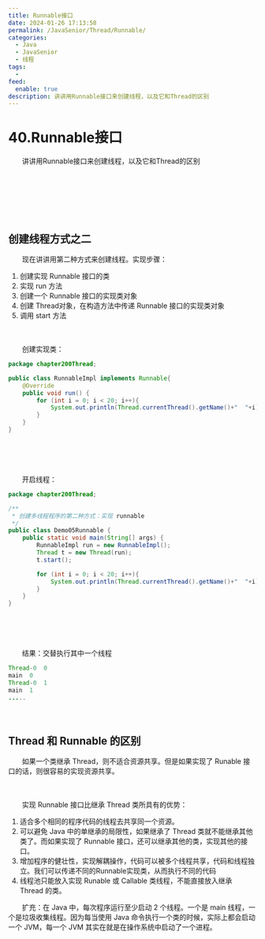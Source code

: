 ```yaml
---
title: Runnable接口
date: 2024-01-26 17:13:58
permalink: /JavaSenior/Thread/Runnable/
categories:
  - Java
  - JavaSenior
  - 线程
tags:
  - 
feed:
  enable: true
description: 讲讲用Runnable接口来创建线程，以及它和Thread的区别
---
```

# 40.Runnable接口

　　讲讲用Runnable接口来创建线程，以及它和Thread的区别
<!-- more -->
　　‍

　　‍

　　‍

## 创建线程方式之二

　　现在讲讲用第二种方式来创建线程。实现步骤：

1. 创建实现 Runnable 接口的类
2. 实现 run 方法
3. 创建一个 Runnable 接口的实现类对象
4. 创建 Thread对象，在构造方法中传递 Runnable 接口的实现类对象
5. 调用 start 方法

　　‍

　　创建实现类：

```Java
package chapter200Thread;

public class RunnableImpl implements Runnable{
    @Override
    public void run() {
        for (int i = 0; i < 20; i++){
            System.out.println(Thread.currentThread().getName()+"  "+i);
        }
    }
}
```

　　‍

　　‍

　　开启线程：

```Java
package chapter200Thread;

/**
 * 创建多线程程序的第二种方式：实现 runnable
 */
public class Demo05Runnable {
    public static void main(String[] args) {
        RunnableImpl run = new RunnableImpl();
        Thread t = new Thread(run);
        t.start();

        for (int i = 0; i < 20; i++){
            System.out.println(Thread.currentThread().getName()+"  "+i);
        }
    }
}
```

　　‍

　　‍

　　结果：交替执行其中一个线程

```Java
Thread-0  0
main  0
Thread-0  1
main  1
.....
```

　　‍

## Thread 和 Runnable 的区别

　　如果一个类继承 Thread，则不适合资源共享。但是如果实现了 Runable 接口的话，则很容易的实现资源共享。

　　‍

　　实现 Runnable 接口比继承 Thread 类所具有的优势：

1. 适合多个相同的程序代码的线程去共享同一个资源。
2. 可以避免 Java 中的单继承的局限性，如果继承了 Thread 类就不能继承其他类了。而如果实现了 Runnable 接口，还可以继承其他的类，实现其他的接口。
3. 增加程序的健壮性，实现解耦操作，代码可以被多个线程共享，代码和线程独立。我们可以传递不同的Runnable实现类，从而执行不同的代码
4. 线程池只能放入实现 Runable 或 Callable 类线程，不能直接放入继承 Thread 的类。

　　扩充：在 Java 中，每次程序运行至少启动 2 个线程。一个是 main 线程，一个是垃圾收集线程。因为每当使用 Java 命令执行一个类的时候，实际上都会启动一个 JVM，每一个 JVM 其实在就是在操作系统中启动了一个进程。

　　‍
